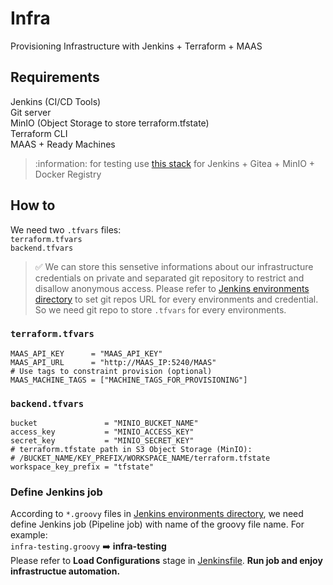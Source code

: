 # Infra
Provisioning Infrastructure with Jenkins + Terraform + MAAS

## Requirements
Jenkins (CI/CD Tools) <br>
Git server <br>
MinIO (Object Storage to store terraform.tfstate) <br>
Terraform CLI <br>
MAAS + Ready Machines <br>
> :information: for testing use [this stack](https://github.com/mshahmalaki/jenkins-stack.git) for Jenkins + Gitea + MinIO + Docker Registry

## How to
We need two `.tfvars` files: <br>
`terraform.tfvars` <br>
`backend.tfvars` <br>
> :white_check_mark: We can store this sensetive informations about our infrastructure credentials on private and separated git repository to restrict and disallow anonymous access. Please refer to [Jenkins environments directory](jkenvs) to set git repos URL for every environments and credential. So we need git repo to store `.tfvars` for every environments.

### `terraform.tfvars`
```
MAAS_API_KEY      = "MAAS_API_KEY"
MAAS_API_URL      = "http://MAAS_IP:5240/MAAS"
# Use tags to constraint provision (optional)
MAAS_MACHINE_TAGS = ["MACHINE_TAGS_FOR_PROVISIONING"]
```

### `backend.tfvars`
```
bucket               = "MINIO_BUCKET_NAME"
access_key           = "MINIO_ACCESS_KEY"
secret_key           = "MINIO_SECRET_KEY"
# terraform.tfstate path in S3 Object Storage (MinIO):  
# /BUCKET_NAME/KEY_PREFIX/WORKSPACE_NAME/terraform.tfstate
workspace_key_prefix = "tfstate"
```
### Define Jenkins job
According to `*.groovy` files in [Jenkins environments directory](jkenvs), we need define Jenkins job (Pipeline job) with name of the groovy file name. For example:<br>
`infra-testing.groovy` :arrow_right: **infra-testing** <br>
Please refer to **Load Configurations** stage in [Jenkinsfile](Jenkinsfile#L8-L22). **Run job and enjoy infrastructue automation.**
